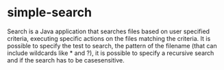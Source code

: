 # simple-search
Search is a Java application that searches files based on user specified criteria, executing specific actions on the files matching the criteria.
It is possible to specify the test to search, the pattern of the filename (that can include wildcards like * and ?), it is possible to specify a recursive search and if the search has to be casesensitive. 
